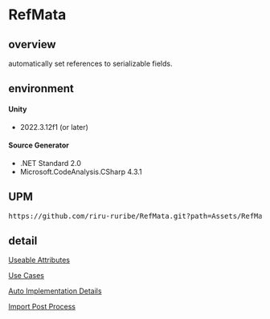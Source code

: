 # RefMata

## overview
automatically set references to serializable fields.

## environment

#### Unity
- 2022.3.12f1 (or later)

#### Source Generator
- .NET Standard 2.0
- Microsoft.CodeAnalysis.CSharp 4.3.1

## UPM
<pre>https://github.com/riru-ruribe/RefMata.git?path=Assets/RefMata</pre>

## detail

[Useable Attributes](Documents/UseableAttributes.md "Useable Attributes")  

[Use Cases](Documents/UseCases.md "Use Cases")  

[Auto Implementation Details](Documents/AutoImplementationDetails.md "Auto Implementation Details")

[Import Post Process](Documents/ImportPostProcess.md "Import Post Process")
